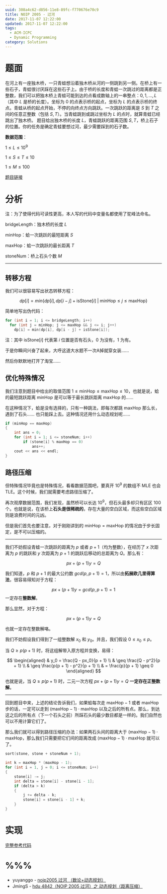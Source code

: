 ```yaml
---
uuid: 308a4c62-d856-11e8-89fc-f770676e70c9
title: NOIP 2005 - 过河
date: 2017-11-07 12:22:00
updated: 2017-11-07 12:22:00
tags: 
  - ACM-ICPC
  - Dynamic Programming
category: Solutions
---
```


# 题面

在河上有一座独木桥，一只青蛙想沿着独木桥从河的一侧跳到另一侧。在桥上有一些石子，青蛙很讨厌踩在这些石子上。由于桥的长度和青蛙一次跳过的距离都是正整数，我们可以把独木桥上青蛙可能到达的点看成数轴上的一串整点：$0, 1, \dots, L$（其中 $L$ 是桥的长度）。坐标为 $0$ 的点表示桥的起点，坐标为 $L$ 的点表示桥的终点。青蛙从桥的起点开始，不停的向终点方向跳跃。一次跳跃的距离是 $S$ 到 $T$ 之间的任意正整数（包括 $S,T$）。当青蛙跳到或跳过坐标为 $L$ 的点时，就算青蛙已经跳出了独木桥。 题目给出独木桥的长度 $L$，青蛙跳跃的距离范围 $S,T$，桥上石子的位置。你的任务是确定青蛙要想过河，最少需要踩到的石子数。

**数据范围**：

$1 \le L \le 10^9$

$1 \le S \le T \le 10$

$1 \le M \le 100$

[题目链接](http://acm.hdu.edu.cn/showproblem.php?pid=4842)

# 分析

注：为了使得代码可读性更高，本人写的代码中变量名都使用了驼峰法命名。

$\text{bridgeLength}$：独木桥的长度 $L$

$\text{minHop}$：蛤一次跳跃的最短距离 $S$

$\text{maxHop}$：蛤一次跳跃的最长距离 $T$

$\text{stoneNum}$：桥上石头个数 $M$

---

## 转移方程

我们可以很容易写出状态转移方程：

$$
dp[i] = min\{dp[i], dp[i - j] + \text{isStone}[i] \ | \  \text{minHop} \leq j \leq \text{maxHop}\}
$$

简单地写出伪代码：

```cpp
for (int i = 1; i <= bridgeLength; i++)
  for (int j = minHop; j <= maxHop && j <= i; j++)
    dp[i] = min(dp[i], dp[i - j] + isStone[i]);
```

注：其中 $\text{isStone}[i]$ 代表第 $i$ 位置是否有石头，$0$ 为没有，$1$ 为有。

于是你瞬间兴奋了起来，大呼这道大水题不一次A掉就穿女装……

然后你默默地打开了淘宝……

## 优化特殊情况

我们注意到题目中给出的取值范围 $1 \le \text{minHop} \leq \text{maxHop} \leq 10$，也就是说，蛤的最短跳跃距离 $\text{minHop}$ 是可以等于最长跳跃距离 $\text{maxHop}$ 的……

在这种情况下，蛤是没有选择的，只有一种跳法，即每次都跳 $\text{maxHop}$ 那么长，遇到了石头…… 也只能踩上去。这种情况还用什么动态规划呢……

```cpp
if (minHop == maxHop)
{
    int ans = 0;
    for (int i = 1; i <= stoneNum; i++)
        if (stone[i] % maxHop == 0)
            ans++;
    cout << ans << endl;
}
```

## 路径压缩

但特殊情况毕竟也是特殊情况，看看数据范围吧，要真开 $10^9$ 的数组不 MLE 也会 TLE。这个时候，我们就需要考虑路径压缩了。

再次观摩数据范围，我们发现，虽然桥可以长达 $10^9$，但石头最多却只有区区 $100$ 个。也就是说，在该桥上**石头是很稀疏的**，存在大量的空白区域，而这些空白区域则是浪费时间的元凶。

但是我们首先也要注意，对于刚刚讲到的 $\text{minHop} = \text{maxHop}$ 的情况由于步长固定，是不可以压缩的。

---

我们不妨假设青蛙一次跳跃的距离为 $p$ 或者 $p + 1$（均为整数），在经历了 $x$ 次距离为 $p$ 的跳跃和 $y$ 次距离为 $p + 1$ 的跳跃后移动的总距离为 $Q$。那么有：

$$
px + (p + 1)y = Q
$$

我们知道，$p$ 和 $p + 1$ 的最大公约数 $gcd (p, p + 1) = 1$，所以由**拓展欧几里得算法**，很容易得知对于方程：

$$
px + (p + 1)y = gcd(p, p + 1) = 1
$$
一定存在**整数解**。

那么显然，对于方程：

$$
px + (p + 1)y = Q
$$

也就一定存在整数解咯。

我们不妨假设我们得到了一组整数解 $x_0$ 和 $y_0$。并且，我们假设 $0 \leq x_0 \leq p$。

当 $Q \geq p(p + 1)$ 时，将这组解带入原方程并变换，易得：

$$
\begin{aligned}
& y_0 = \frac{Q - px_0}{p + 1} \\
& \geq \frac{Q - p^2}{p + 1} \\
& \geq \frac{p(p + 1) - p^2}{p + 1} \\
& = \frac{p}{p + 1} \geq 0
\end{aligned}
$$

也就是说，当 $Q \geq p(p + 1)$ 时，二元一次方程 $px + (p + 1)y = Q$ **一定存在正整数解**。

---

回到题目中来，上述的结论告诉我们，如果蛤每次走 $\text{maxHop} - 1$ 或者 $\text{maxHop}$ 步的话，一定可以走到 $(\text{maxHop} - 1) \cdot \text{maxHop}$ 以及之后的所有点。那么，到达这之后的所有点（下一个石头之前）所踩石头的最少数目都是一样的。我们自然也可以不用计算它们了。

那么我们就可以得到路径压缩的办法：如果两石头间的距离大于 $(\text{maxHop} - 1) \cdot \text{maxHop}$，那么我们只需要把它们间的距离改成 $(\text{maxHop} - 1) \cdot \text{maxHop}$ 就可以了。

```cpp
sort(stone, stone + stoneNum + 1);

int k = maxHop * (maxHop - 1);
for (int i = 1, j = 0; i <= stoneNum; i++)
{
    stone[i] -= j;
    int delta = stone[i] - stone[i - 1];
    if (delta > k)
    {
        j += delta - k;
        stone[i] = stone[i - 1] + k;
    }
}
```

# 实现

[完整参考代码](https://github.com/codgician/ACM-ICPC/blob/master/HDUOJ/4842/dp.cpp)

# %%%

- yuyanggo - [noip2005 过河 （数论+动态规划）](http://blog.csdn.net/yuyanggo/article/details/48341259)
- JmingS - [hdu 4842（NOIP 2005 过河）之 动态规划（距离压缩）](http://www.cnblogs.com/shijianming/p/5149559.html)